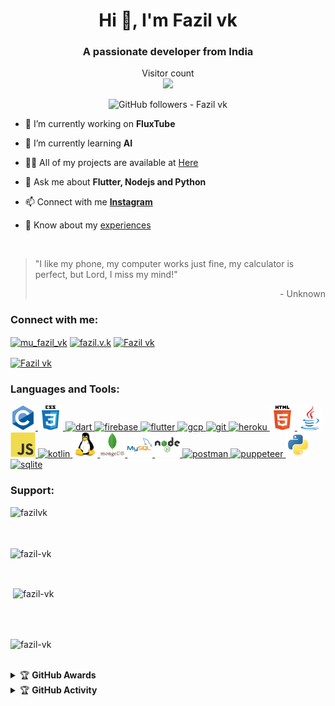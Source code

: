 <h1 align="center">Hi 👋, I'm Fazil vk</h1>
<h3 align="center">A passionate developer from India</h3>

<!-- <p align="center"> <img src="https://hits.seeyoufarm.com/api/count/incr/badge.svg?url=https://github.com/mu-fazil-vk/&title=Profile%20Views&label=Profile%20views&color=0e75b6&style=flat" alt="fazil-vk" /> </p> -->
<p align="center"> 
  Visitor count<br>
  <img src="https://profile-counter.glitch.me/mu-fazil-vk/count.svg" />
</p>

<p align="center"> <img alt="GitHub followers - Fazil vk" src="https://img.shields.io/github/followers/mu-fazil-vk?style=social&link=https%3A%2F%2Fgithub.com%2Fmu-fazil-vk"></p>

- 🔭 I’m currently working on **FluxTube**

- 🌱 I’m currently learning **AI**

- 👨‍💻 All of my projects are available at [Here](https://fazilvk.netlify.app)

- 💬 Ask me about **Flutter, Nodejs and Python**

- 📫 Connect with me **[Instagram](https://instagram.com/fazil.v.k)**

- 📄 Know about my [experiences](https://fazilvk.netlify.app)

<br/>
<blockquote>
  <p>"I like my phone, my computer works just fine, my calculator is perfect, but Lord, I miss my mind!"</p>
  <p align="right">- Unknown</p>
</blockquote>


<h3 align="left">Connect with me:</h3>
<p align="left">
<p align="left">
<a href="https://t.me/fazilvk" target="blank"><img align="center" src="https://www.freepnglogos.com/uploads/telegram-png/telegram-software-wikipedia-2.png" alt="mu_fazil_vk" height="40" width="40" /></a>   
<a href="https://instagram.com/fazil.v.k" target="blank"><img align="center" src="https://www.freepnglogos.com/uploads/instagram-logo-png-transparent-0.png" alt="fazil.v.k" height="54" width="54" /></a>
<a href="mailto:fazilvk6@gmail.com" target="blank"><img align="center" src="https://www.freepnglogos.com/uploads/logo-gmail-png/logo-gmail-png-for-gmail-email-client-mac-app-store-16.png" alt="Fazil vk" height="40" width="40" /></a>

<p align="left"

<a href="https://linkedin.com/in/muhammed-fazil-vk" target="blank"><img align="center" src="https://www.freepnglogos.com/uploads/linkedin-logo-transparent-png-25.png" alt="Fazil vk" height="46" width="170"/></a>

<!-- </p>
<p align="left">
<a href="https://instagram.com/mu.fazil_vk" target="blank"><img align="center" src="https://raw.githubusercontent.com/rahuldkjain/github-profile-readme-generator/master/src/images/icons/Social/instagram.svg" alt="mu.fazil_vk" height="30" width="40" /></a>
<a href="https://twitter.com/mu_fazil_vk" target="blank"><img align="center" src="https://raw.githubusercontent.com/rahuldkjain/github-profile-readme-generator/master/src/images/icons/Social/twitter.svg" alt="mu_fazil_vk" height="30" width="40" /></a>
<a href="https://linkedin.com/in/muhammed-fazil-vk" target="blank"><img align="center" src="https://raw.githubusercontent.com/rahuldkjain/github-profile-readme-generator/master/src/images/icons/Social/linked-in-alt.svg" alt="muhammed-fazil-vk" height="30" width="40" /></a>
<a href="https://fb.com/muhammedfazilvkk" target="blank"><img align="center" src="https://raw.githubusercontent.com/rahuldkjain/github-profile-readme-generator/master/src/images/icons/Social/facebook.svg" alt="muhammedfazilvkk" height="30" width="40" /></a>
</p> --> 

<h3 align="left">Languages and Tools:</h3>
<p align="left"> <a href="https://www.cprogramming.com/" target="_blank" rel="noreferrer"> <img src="https://raw.githubusercontent.com/devicons/devicon/master/icons/c/c-original.svg" alt="c" width="40" height="40"/> </a> <a href="https://www.w3schools.com/css/" target="_blank" rel="noreferrer"> <img src="https://raw.githubusercontent.com/devicons/devicon/master/icons/css3/css3-original-wordmark.svg" alt="css3" width="40" height="40"/> </a> <a href="https://dart.dev" target="_blank" rel="noreferrer"> <img src="https://www.vectorlogo.zone/logos/dartlang/dartlang-icon.svg" alt="dart" width="40" height="40"/> </a> <a href="https://firebase.google.com/" target="_blank" rel="noreferrer"> <img src="https://www.vectorlogo.zone/logos/firebase/firebase-icon.svg" alt="firebase" width="40" height="40"/> </a> <a href="https://flutter.dev" target="_blank" rel="noreferrer"> <img src="https://www.vectorlogo.zone/logos/flutterio/flutterio-icon.svg" alt="flutter" width="40" height="40"/> </a> <a href="https://cloud.google.com" target="_blank" rel="noreferrer"> <img src="https://www.vectorlogo.zone/logos/google_cloud/google_cloud-icon.svg" alt="gcp" width="40" height="40"/> </a> <a href="https://git-scm.com/" target="_blank" rel="noreferrer"> <img src="https://www.vectorlogo.zone/logos/git-scm/git-scm-icon.svg" alt="git" width="40" height="40"/> </a> <a href="https://heroku.com" target="_blank" rel="noreferrer"> <img src="https://www.vectorlogo.zone/logos/heroku/heroku-icon.svg" alt="heroku" width="40" height="40"/> </a> <a href="https://www.w3.org/html/" target="_blank" rel="noreferrer"> <img src="https://raw.githubusercontent.com/devicons/devicon/master/icons/html5/html5-original-wordmark.svg" alt="html5" width="40" height="40"/> </a> <a href="https://www.java.com" target="_blank" rel="noreferrer"> <img src="https://raw.githubusercontent.com/devicons/devicon/master/icons/java/java-original.svg" alt="java" width="40" height="40"/> </a> <a href="https://developer.mozilla.org/en-US/docs/Web/JavaScript" target="_blank" rel="noreferrer"> <img src="https://raw.githubusercontent.com/devicons/devicon/master/icons/javascript/javascript-original.svg" alt="javascript" width="40" height="40"/> </a> <a href="https://kotlinlang.org" target="_blank" rel="noreferrer"> <img src="https://www.vectorlogo.zone/logos/kotlinlang/kotlinlang-icon.svg" alt="kotlin" width="40" height="40"/> </a> <a href="https://www.linux.org/" target="_blank" rel="noreferrer"> <img src="https://raw.githubusercontent.com/devicons/devicon/master/icons/linux/linux-original.svg" alt="linux" width="40" height="40"/> </a> <a href="https://www.mongodb.com/" target="_blank" rel="noreferrer"> <img src="https://raw.githubusercontent.com/devicons/devicon/master/icons/mongodb/mongodb-original-wordmark.svg" alt="mongodb" width="40" height="40"/> </a> <a href="https://www.mysql.com/" target="_blank" rel="noreferrer"> <img src="https://raw.githubusercontent.com/devicons/devicon/master/icons/mysql/mysql-original-wordmark.svg" alt="mysql" width="40" height="40"/> </a> <a href="https://nodejs.org" target="_blank" rel="noreferrer"> <img src="https://raw.githubusercontent.com/devicons/devicon/master/icons/nodejs/nodejs-original-wordmark.svg" alt="nodejs" width="40" height="40"/> </a> <a href="https://postman.com" target="_blank" rel="noreferrer"> <img src="https://www.vectorlogo.zone/logos/getpostman/getpostman-icon.svg" alt="postman" width="40" height="40"/> </a> <a href="https://github.com/puppeteer/puppeteer" target="_blank" rel="noreferrer"> <img src="https://www.vectorlogo.zone/logos/pptrdev/pptrdev-official.svg" alt="puppeteer" width="40" height="40"/> </a> <a href="https://www.python.org" target="_blank" rel="noreferrer"> <img src="https://raw.githubusercontent.com/devicons/devicon/master/icons/python/python-original.svg" alt="python" width="40" height="40"/> </a> <a href="https://www.sqlite.org/" target="_blank" rel="noreferrer"> <img src="https://www.vectorlogo.zone/logos/sqlite/sqlite-icon.svg" alt="sqlite" width="40" height="40"/> </a> </p>

<h3 align="left">Support:</h3>
<p><a href="https://www.buymeacoffee.com/fazilvk"> <img align="left" src="https://cdn.buymeacoffee.com/buttons/v2/default-yellow.png" height="50" width="210" alt="fazilvk" /></a></p><br><br>
<br>

<p>
 <img align="center" src="https://github-readme-stats.vercel.app/api?username=mu-fazil-vk&show_icons=true&hide=issues,prs&rank_icon=github&theme=radical#gh-dark-mode-only" alt="fazil-vk" />
</p> 
<br> 

 <p>&nbsp;<img align="center" src="https://github-readme-stats.vercel.app/api/top-langs?username=mu-fazil-vk&show_icons=true&card_width=400&layout=compact&theme=nightowl&langs_count=10&hide=jupyter%20notebook" alt="fazil-vk" /></p>
<br>

<!-- ![Fazil vk](https://raw.githubusercontent.com/mu-fazil-vk/github-stats/master/generated/languages.svg#gh-dark-mode-only) -->
<br>


<p><img align="center" src="https://github-readme-streak-stats.herokuapp.com/?user=mu-fazil-vk&show_icons=true&theme=radical" alt="fazil-vk" /></p>
<br>


<details>
    <summary>&#127942 <b>GitHub Awards</b></summary><br/>

![Github Trophy](https://github-profile-trophy.vercel.app/?username=mu-fazil-vk)

</details>

<details>
    <summary>&#127942 <b>GitHub Activity</b></summary><br/>

<!-- ![Metrics](https://metrics.lecoq.io/mu-fazil-vk?template=classic&followup=1&isocalendar=1&languages=1&isocalendar.duration=half-year&config.timezone=Asia%2FIndia) -->
  

[![News](https://github-readme-stats.vercel.app/api/pin/?username=mu-fazil-vk&repo=FluxTube&theme=dark)](https://github.com/mu-fazil-vk/FluxTube)

</details>
